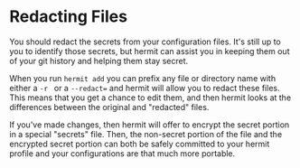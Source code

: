 # Redacting Files

You should redact the secrets from your configuration files. It's
still up to you to identify those secrets, but hermit can assist you
in keeping them out of your git history and helping them stay secret.

When you run `hermit add` you can prefix any file or directory name
with either a `-r ` or a `--redact=` and hermit will allow you to
redact these files. This means that you get a chance to edit them, and
then hermit looks at the differences between the original and
"redacted" files.

If you've made changes, then hermit will offer to encrypt the secret
portion in a special "secrets" file. Then, the non-secret portion of
the file and the encrypted secret portion can both be safely committed
to your hermit profile and your configurations are that much more
portable.
